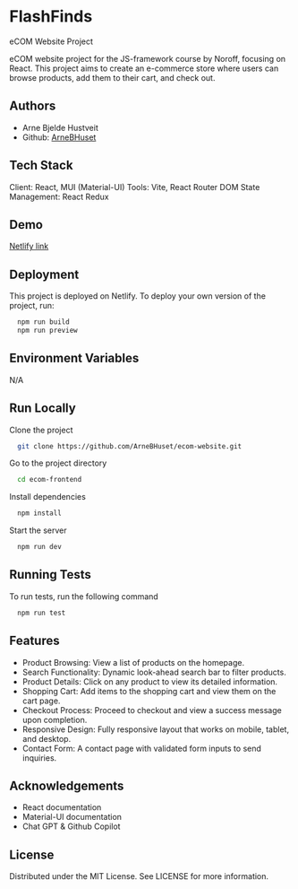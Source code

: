 # FlashFinds

eCOM Website Project

eCOM website project for the JS-framework course by Noroff, focusing on React. This project aims to create an e-commerce store where users can browse products, add them to their cart, and check out.

## Authors

- Arne Bjelde Hustveit
- Github: [ArneBHuset](https://github.com/ArneBHuset)

## Tech Stack

Client: React, MUI (Material-UI)
Tools: Vite, React Router DOM
State Management: React Redux

## Demo

[Netlify link](https://main--flashfinds.netlify.app/)

## Deployment

This project is deployed on Netlify. To deploy your own version of the project, run:

```bash
  npm run build
  npm run preview
```

## Environment Variables

N/A

## Run Locally

Clone the project

```bash
  git clone https://github.com/ArneBHuset/ecom-website.git
```

Go to the project directory

```bash
  cd ecom-frontend

```

Install dependencies

```bash
  npm install
```

Start the server

```bash
  npm run dev
```

## Running Tests

To run tests, run the following command

```bash
  npm run test
```

## Features

- Product Browsing: View a list of products on the homepage.
- Search Functionality: Dynamic look-ahead search bar to filter products.
- Product Details: Click on any product to view its detailed information.
- Shopping Cart: Add items to the shopping cart and view them on the cart page.
- Checkout Process: Proceed to checkout and view a success message upon completion.
- Responsive Design: Fully responsive layout that works on mobile, tablet, and desktop.
- Contact Form: A contact page with validated form inputs to send inquiries.

## Acknowledgements

- React documentation
- Material-UI documentation
- Chat GPT & Github Copilot

## License

Distributed under the MIT License. See LICENSE for more information.
